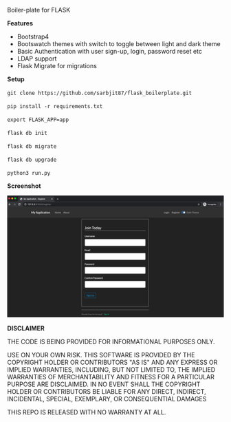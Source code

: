 Boiler-plate for FLASK

**Features**

- Bootstrap4
- Bootswatch themes with switch to toggle between light and dark theme
- Basic Authentication with user sign-up, login, password reset etc
- LDAP support
- Flask Migrate for migrations

**Setup**

`git clone https://github.com/sarbjit87/flask_boilerplate.git`

`pip install -r requirements.txt`

`export FLASK_APP=app`

`flask db init`

`flask db migrate`

`flask db upgrade`

`python3 run.py`

**Screenshot**

![Demo](screenshot/screenshot.png)

**DISCLAIMER**

THE CODE IS BEING PROVIDED FOR INFORMATIONAL PURPOSES ONLY.

USE ON YOUR OWN RISK. THIS SOFTWARE IS PROVIDED BY THE COPYRIGHT HOLDER OR CONTRIBUTORS "AS IS" AND ANY EXPRESS OR IMPLIED WARRANTIES, INCLUDING, BUT NOT LIMITED TO, THE IMPLIED WARRANTIES OF MERCHANTABILITY AND FITNESS FOR A PARTICULAR PURPOSE ARE DISCLAIMED. IN NO EVENT SHALL THE COPYRIGHT HOLDER OR CONTRIBUTORS BE LIABLE FOR ANY DIRECT, INDIRECT, INCIDENTAL, SPECIAL, EXEMPLARY, OR CONSEQUENTIAL DAMAGES

THIS REPO IS RELEASED WITH NO WARRANTY AT ALL.

